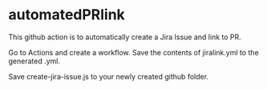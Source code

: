 # automatedPRlink
This github action is to automatically create a Jira Issue and link to PR.

Go to Actions and create a workflow. Save the contents of jiralink.yml to the generated .yml.

Save create-jira-issue.js to your newly created github folder. 
